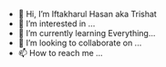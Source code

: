 - 👋 Hi, I’m Iftakharul Hasan aka Trishat
- 👀 I’m interested in ...
- 🌱 I’m currently learning Everything...
- 💞️ I’m looking to collaborate on ...
- 📫 How to reach me ...

<!---
ihtrishat/ihtrishat is a ✨ special ✨ repository because its `README.md` (this file) appears on your GitHub profile.
You can click the Preview link to take a look at your changes.
--->
